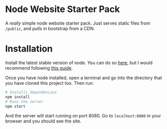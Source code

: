 # Node Website Starter Pack

A *really* simple node website starter pack. Just serves static files from
`/public`, and pulls in bootstrap from a CDN.

# Installation

Install the latest stable version of node. You can do so
[here](https://nodejs.org/en/download/), but I would recommend following [this
guide](http://benjaminparnell.github.io/2015/installing-node/).

Once you have node installed, open a terminal and go into the directory that
you have cloned this project too. Then run:

```sh
# Installs dependencies
npm install
# Runs the server
npm start
```

And the server will start running on port 8080. Go to `localhost:8080` in your
browser and you should see the site.
